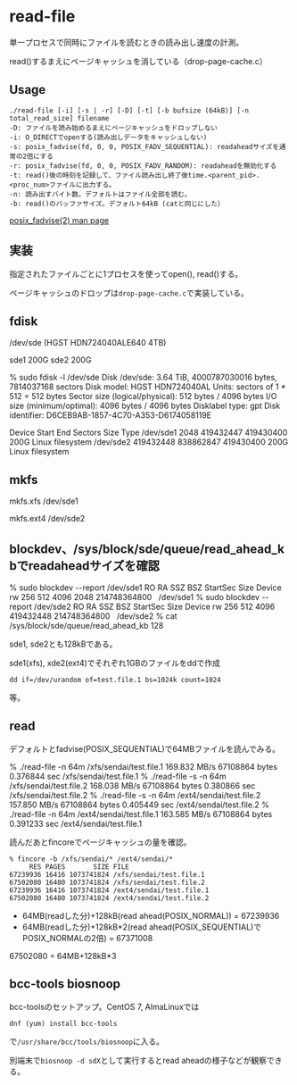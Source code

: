 # read-file

単一プロセスで同時にファイルを読むときの読み出し速度の計測。

read()するまえにページキャッシュを消している（drop-page-cache.c）

## Usage

```
./read-file [-i] [-s | -r] [-D] [-t] [-b bufsize (64kB)] [-n total_read_size] filename
-D: ファイルを読み始めるまえにページキャッシュをドロップしない
-i: O_DIRECTでopenする(読み出しデータをキャッシュしない)
-s: posix_fadvise(fd, 0, 0, POSIX_FADV_SEQUENTIAL): readaheadサイズを通常の2倍にする
-r: posix_fadvise(fd, 0, 0, POSIX_FADV_RANDOM): readaheadを無効化する
-t: read()後の時刻を記録して、ファイル読み出し終了後time.<parent_pid>.<proc_num>ファイルに出力する。
-n: 読み出すバイト数。デフォルトはファイル全部を読む。
-b: read()のバッファサイズ。デフォルト64kB (catと同じにした）
```

[posix_fadvise(2) man page](https://man7.org/linux/man-pages/man2/posix_fadvise.2.html)

## 実装

指定されたファイルごとに1プロセスを使ってopen(), read()する。

ページキャッシュのドロップは``drop-page-cache.c``で実装している。

## fdisk

/dev/sde (HGST HDN724040ALE640 4TB)

sde1 200G 
sde2 200G

% sudo fdisk -l /dev/sde
Disk /dev/sde: 3.64 TiB, 4000787030016 bytes, 7814037168 sectors
Disk model: HGST HDN724040AL
Units: sectors of 1 * 512 = 512 bytes
Sector size (logical/physical): 512 bytes / 4096 bytes
I/O size (minimum/optimal): 4096 bytes / 4096 bytes
Disklabel type: gpt
Disk identifier: D6CEB9AB-1857-4C70-A353-D6174058119E

Device         Start       End   Sectors  Size Type
/dev/sde1       2048 419432447 419430400  200G Linux filesystem
/dev/sde2  419432448 838862847 419430400  200G Linux filesystem

## mkfs

mkfs.xfs /dev/sde1

mkfs.ext4 /dev/sde2

## blockdev、/sys/block/sde/queue/read_ahead_kbでreadaheadサイズを確認

% sudo blockdev --report /dev/sde1
RO    RA   SSZ   BSZ        StartSec            Size   Device
rw   256   512  4096            2048    214748364800   /dev/sde1
% sudo blockdev --report /dev/sde2
RO    RA   SSZ   BSZ        StartSec            Size   Device
rw   256   512  4096       419432448    214748364800   /dev/sde2
% cat /sys/block/sde/queue/read_ahead_kb
128

sde1, sde2とも128kBである。

sde1(xfs), xde2(ext4)でそれぞれ1GBのファイルをddで作成
```
dd if=/dev/urandom of=test.file.1 bs=1024k count=1024
```
等。

## read

デフォルトとfadvise(POSIX_SEQUENTIAL)で64MBファイルを読んでみる。

% ./read-file -n 64m /xfs/sendai/test.file.1
169.832 MB/s 67108864 bytes 0.376844 sec /xfs/sendai/test.file.1
% ./read-file -s -n 64m /xfs/sendai/test.file.2
168.038 MB/s 67108864 bytes 0.380866 sec /xfs/sendai/test.file.2
% ./read-file -s -n 64m /ext4/sendai/test.file.2
157.850 MB/s 67108864 bytes 0.405449 sec /ext4/sendai/test.file.2
% ./read-file -n 64m /ext4/sendai/test.file.1
163.585 MB/s 67108864 bytes 0.391233 sec /ext4/sendai/test.file.1

読んだあとfincoreでページキャッシュの量を確認。

```
% fincore -b /xfs/sendai/* /ext4/sendai/*
     RES PAGES       SIZE FILE
67239936 16416 1073741824 /xfs/sendai/test.file.1
67502080 16480 1073741824 /xfs/sendai/test.file.2
67239936 16416 1073741824 /ext4/sendai/test.file.1
67502080 16480 1073741824 /ext4/sendai/test.file.2
```

- 64MB(readした分)+128kB(read ahead(POSIX_NORMAL)) = 67239936
- 64MB(readした分)+128kB*2(read ahead(POSIX_SEQUENTIAL)でPOSIX_NORMALの2倍) = 67371008

67502080 = 64MB+128kB*3

## bcc-tools biosnoop

bcc-toolsのセットアップ。CentOS 7, AlmaLinuxでは

```
dnf (yum) install bcc-tools
```
で``/usr/share/bcc/tools/biosnoop``に入る。

別端末で``biosnoop -d sdX``として実行するとread aheadの様子などが観察できる。

